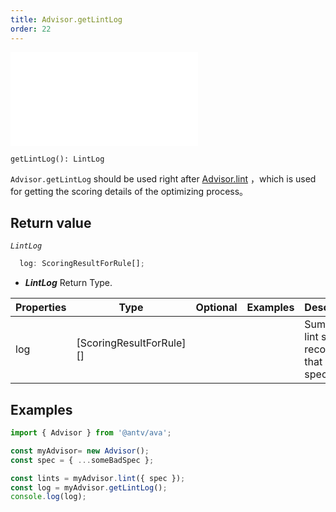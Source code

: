 ```yaml
---
title: Advisor.getLintLog
order: 22
---
```


<embed src='@/docs/common/style.md'></embed>

```sign
getLintLog(): LintLog
```

`Advisor.getLintLog` should be used right after [Advisor.lint](./Advisor-lint) ，which is used for getting the scoring details of the optimizing process。

## Return value

_`LintLog`_

```ts
  log: ScoringResultForRule[];
```

* _**LintLog**_ Return Type.

| Properties | Type                                                                   | Optional | Examples | Description                                       |
| ---------- | ---------------------------------------------------------------------- | :------: | -------- | ------------------------------------------------- |
| log        | [ScoringResultForRule][] |          |          | Summary lint scoring records for that chart spec. |

## Examples

```ts
import { Advisor } from '@antv/ava';

const myAdvisor= new Advisor();
const spec = { ...someBadSpec };

const lints = myAdvisor.lint({ spec });
const log = myAdvisor.getLintLog();
console.log(log);
```
